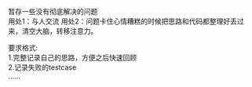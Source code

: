 暂存一些没有彻底解决的问题  
用处1：与人交流
用处2：问题卡住心情糟糕的时候把思路和代码都整理好丢过来，清空大脑，转移注意力。

要求格式:  
1.完整记录自己的思路，方便之后快速回顾  
2.记录失败的testcase  
......
